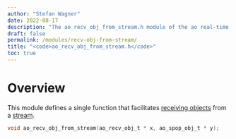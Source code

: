 ```yaml
---
author: "Stefan Wagner"
date: 2022-08-17
description: "The ao_recv_obj_from_stream.h module of the ao real-time operating system."
draft: false
permalink: /modules/recv-obj-from-stream/
title: "<code>ao_recv_obj_from_stream.h</code>"
toc: true
---
```


# Overview

This module defines a single function that facilitates [receiving objects](recv-obj.md) from a [stream](stream4obj.md).

```c
void ao_recv_obj_from_stream(ao_recv_obj_t * x, ao_spop_obj_t * y);
```
